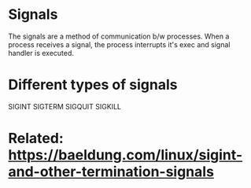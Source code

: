 # Signals
The signals are a method of communication b/w processes. When a process receives a signal, the process interrupts it's exec and signal handler is executed.

# Different types of signals
SIGINT SIGTERM SIGQUIT SIGKILL

# Related: https://baeldung.com/linux/sigint-and-other-termination-signals

